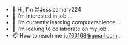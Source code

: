 - 👋 Hi, I’m @Jessicamary224
- 👀 I’m interested in job ...
- 🌱 I’m currently learning computerscience...
- 💞️ I’m looking to collaborate on my job...
- 📫 How to reach me jc763168@gmail.com...

<!---
Jessicamary224/Jessicamary224 is a ✨ special ✨ repository because its `README.md` (this file) appears on your GitHub profile.
You can click the Preview link to take a look at your changes.
--->

